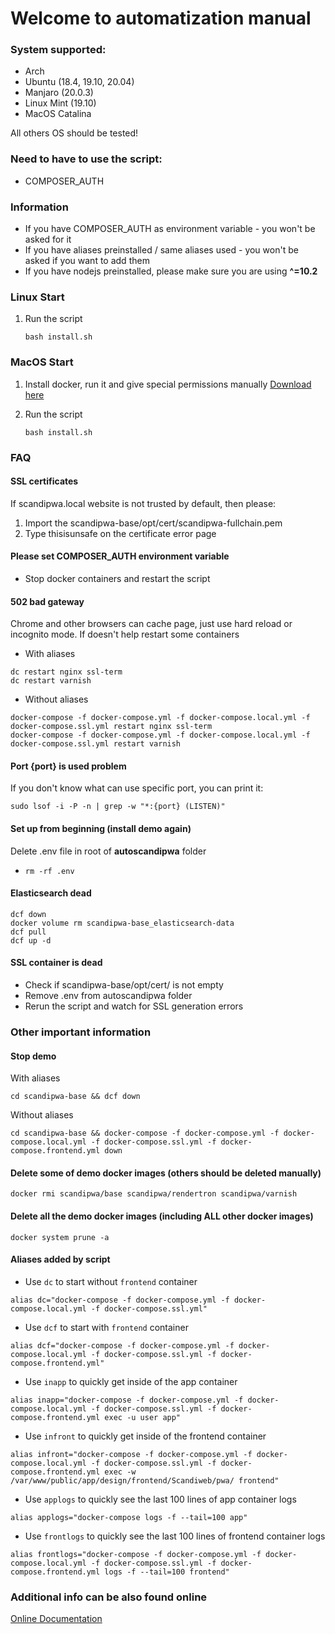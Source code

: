# Welcome to automatization manual

### System supported:
* Arch
* Ubuntu (18.4, 19.10, 20.04)
* Manjaro (20.0.3)
* Linux Mint (19.10)
* MacOS Catalina

All others OS should be tested!

### Need to have to use the script:
* COMPOSER_AUTH

### Information
* If you have COMPOSER_AUTH as environment variable - you won't be asked for it
* If you have aliases preinstalled / same aliases used - you won't be asked if you want to add them
* If you have nodejs preinstalled, please make sure you are using <b>^=10.2</b>

### Linux Start

1. Run the script
   ```
   bash install.sh
   ```

### MacOS Start

1. Install docker, run it and give special permissions manually
   [Download here](https://hub.docker.com/editions/community/docker-ce-desktop-mac/)

2. Run the script
   ```
   bash install.sh
   ```


### FAQ

#### SSL certificates
If scandipwa.local website is not trusted by default, then please:
1. Import the scandipwa-base/opt/cert/scandipwa-fullchain.pem
2. Type thisisunsafe on the certificate error page

#### Please set COMPOSER_AUTH environment variable
- Stop docker containers and restart the script

#### 502 bad gateway
Chrome and other browsers can cache page, just use hard reload or incognito mode. If doesn't help restart some containers
- With aliases
```
dc restart nginx ssl-term
dc restart varnish
```
- Without aliases
```
docker-compose -f docker-compose.yml -f docker-compose.local.yml -f docker-compose.ssl.yml restart nginx ssl-term
docker-compose -f docker-compose.yml -f docker-compose.local.yml -f docker-compose.ssl.yml restart varnish
```

#### Port {port} is used problem
If you don't know what can use specific port, you can print it:
```
sudo lsof -i -P -n | grep -w "*:{port} (LISTEN)" 
```

#### Set up from beginning (install demo again)
Delete .env file in root of <b>autoscandipwa</b> folder
- ``` rm -rf .env ```

#### Elasticsearch dead
```
dcf down
docker volume rm scandipwa-base_elasticsearch-data
dcf pull
dcf up -d
```

#### SSL container is dead
- Check if scandipwa-base/opt/cert/ is not empty
- Remove .env from autoscandipwa folder
- Rerun the script and watch for SSL generation errors

### Other important information
#### Stop demo

With aliases
``` 
cd scandipwa-base && dcf down 
```

Without aliases

``` 
cd scandipwa-base && docker-compose -f docker-compose.yml -f docker-compose.local.yml -f docker-compose.ssl.yml -f docker-compose.frontend.yml down 
```

#### Delete some of demo docker images (others should be deleted manually)
```
docker rmi scandipwa/base scandipwa/rendertron scandipwa/varnish 
```

#### Delete all the demo docker images (including ALL other docker images)
``` 
docker system prune -a 
```

#### Aliases added by script
- Use `dc` to start without `frontend` container
```
alias dc="docker-compose -f docker-compose.yml -f docker-compose.local.yml -f docker-compose.ssl.yml"
```

- Use `dcf` to start with `frontend` container
```
alias dcf="docker-compose -f docker-compose.yml -f docker-compose.local.yml -f docker-compose.ssl.yml -f docker-compose.frontend.yml"
```

- Use `inapp` to quickly get inside of the app container
```
alias inapp="docker-compose -f docker-compose.yml -f docker-compose.local.yml -f docker-compose.ssl.yml -f docker-compose.frontend.yml exec -u user app"
```

- Use `infront` to quickly get inside of the frontend container
```
alias infront="docker-compose -f docker-compose.yml -f docker-compose.local.yml -f docker-compose.ssl.yml -f docker-compose.frontend.yml exec -w /var/www/public/app/design/frontend/Scandiweb/pwa/ frontend"
```

- Use `applogs` to quickly see the last 100 lines of app container logs
```
alias applogs="docker-compose logs -f --tail=100 app"
```

- Use `frontlogs` to quickly see the last 100 lines of frontend container logs
```
alias frontlogs="docker-compose -f docker-compose.yml -f docker-compose.local.yml -f docker-compose.ssl.yml -f docker-compose.frontend.yml logs -f --tail=100 frontend"
```

### Additional info can be also found online
   [Online Documentation](https://docs.scandipwa.com/)